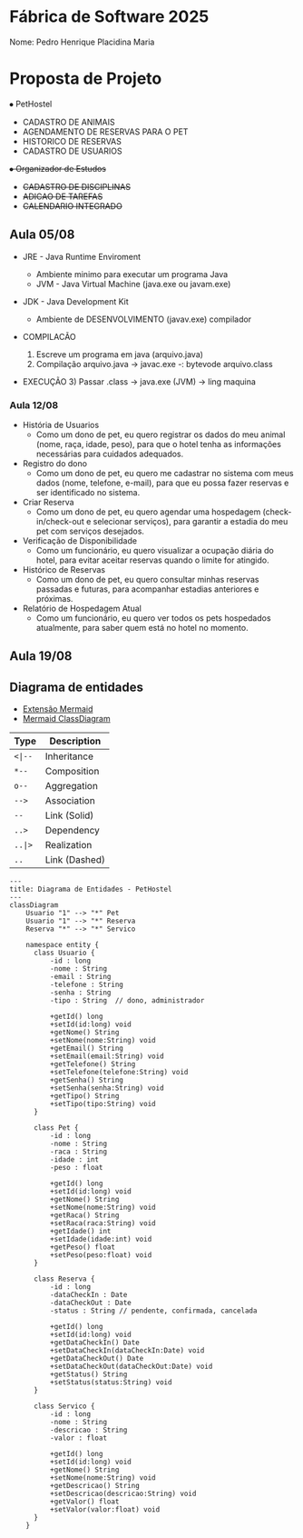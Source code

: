 # Fábrica de Software 2025
Nome: Pedro Henrique Placidina Maria

# Proposta de Projeto

⦁	PetHostel
  *  CADASTRO DE ANIMAIS
  *  AGENDAMENTO DE RESERVAS PARA O PET
  *  HISTORICO DE RESERVAS
  *  CADASTRO DE USUARIOS
    
<s>
 
⦁	Organizador de Estudos
  * CADASTRO DE DISCIPLINAS
  * ADICAO DE TAREFAS
  * CALENDARIO INTEGRADO

</s>

 ## Aula 05/08   

  - JRE - Java Runtime Enviroment
    - Ambiente minimo para executar um programa Java
    - JVM - Java Virtual Machine (java.exe ou javam.exe)

  - JDK - Java Development Kit
    - Ambiente de DESENVOLVIMENTO (javav.exe) compilador

  - COMPILACÃO
    1) Escreve um programa em java (arquivo.java)
    2) Compilação arquivo.java -> javac.exe -: bytevode
    arquivo.class
  - EXECUÇÃO
    3) Passar .class -> java.exe (JVM) -> ling maquina

### Aula 12/08
- História de Usuarios
    - Como um dono de pet, eu quero registrar os dados do meu animal (nome, raça, idade, peso), para que o hotel tenha as informações necessárias para cuidados adequados.
- Registro do dono 
    - Como um dono de pet, eu quero me cadastrar no sistema com meus dados (nome, telefone, e-mail), para que eu possa fazer reservas e ser identificado no sistema.
- Criar Reserva 
    - Como um dono de pet, eu quero agendar uma hospedagem (check-in/check-out e selecionar serviços), para garantir a estadia do meu pet com serviços desejados.
- Verificação de Disponibilidade 
    - Como um funcionário, eu quero visualizar a ocupação diária do hotel, para evitar aceitar reservas quando o limite for atingido.
- Histórico de Reservas 
    - Como um dono de pet, eu quero consultar minhas reservas passadas e futuras, para acompanhar estadias anteriores e próximas.
- Relatório de Hospedagem Atual 
    - Como um funcionário, eu quero ver todos os pets hospedados atualmente, para saber quem está no hotel no momento.
  
## Aula 19/08
## Diagrama de entidades

- [Extensão Mermaid](https://marketplace.visualstudio.com/items?itemName=vstirbu.vscode-mermaid-preview)
- [Mermaid ClassDiagram](https://github.com/mermaid-js/mermaid/blob/develop/packages/mermaid/src/docs/syntax/classDiagram.md)

| Type    | Description   |
| ------- | ------------- |
| `<\|--` | Inheritance   |
| `*--`   | Composition   |
| `o--`   | Aggregation   |
| `-->`   | Association   |
| `--`    | Link (Solid)  |
| `..>`   | Dependency    |
| `..\|>` | Realization   |
| `..`    | Link (Dashed) |

```mermaid
---
title: Diagrama de Entidades - PetHostel
---
classDiagram
    Usuario "1" --> "*" Pet
    Usuario "1" --> "*" Reserva
    Reserva "*" --> "*" Servico

    namespace entity {
      class Usuario {
          -id : long
          -nome : String
          -email : String
          -telefone : String
          -senha : String
          -tipo : String  // dono, administrador

          +getId() long
          +setId(id:long) void
          +getNome() String
          +setNome(nome:String) void
          +getEmail() String
          +setEmail(email:String) void
          +getTelefone() String
          +setTelefone(telefone:String) void
          +getSenha() String
          +setSenha(senha:String) void
          +getTipo() String
          +setTipo(tipo:String) void
      }

      class Pet {
          -id : long
          -nome : String
          -raca : String
          -idade : int
          -peso : float

          +getId() long
          +setId(id:long) void
          +getNome() String
          +setNome(nome:String) void
          +getRaca() String
          +setRaca(raca:String) void
          +getIdade() int
          +setIdade(idade:int) void
          +getPeso() float
          +setPeso(peso:float) void
      }

      class Reserva {
          -id : long
          -dataCheckIn : Date
          -dataCheckOut : Date
          -status : String // pendente, confirmada, cancelada

          +getId() long
          +setId(id:long) void
          +getDataCheckIn() Date
          +setDataCheckIn(dataCheckIn:Date) void
          +getDataCheckOut() Date
          +setDataCheckOut(dataCheckOut:Date) void
          +getStatus() String
          +setStatus(status:String) void
      }

      class Servico {
          -id : long
          -nome : String
          -descricao : String
          -valor : float

          +getId() long
          +setId(id:long) void
          +getNome() String
          +setNome(nome:String) void
          +getDescricao() String
          +setDescricao(descricao:String) void
          +getValor() float
          +setValor(valor:float) void
      }
    }

```







  

    
